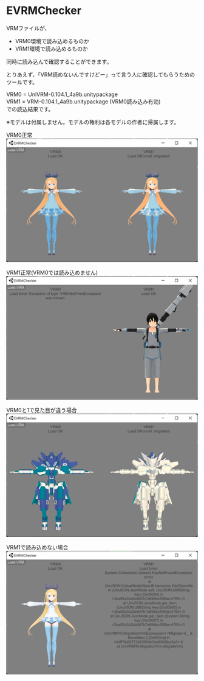 # EVRMChecker
VRMファイルが、

+ VRM0環境で読み込めるものか
+ VRM1環境で読み込めるものか

同時に読み込んで確認することができます。

とりあえず、「VRM読めないんですけどー」って言う人に確認してもらうためのツールです。

VRM0 = UniVRM-0.104.1_4a9b.unitypackage  
VRM1 = VRM-0.104.1_4a9b.unitypackage (VRM0読み込み有効)  
での読込結果です。

※モデルは付属しません。モデルの権利は各モデルの作者に帰属します。

VRM0正常  
![](doc/1.png)

VRM1正常(VRM0では読み込めません)  
![](doc/2.png)

VRM0と1で見た目が違う場合  
![](doc/3.png)

VRM1で読み込めない場合  
![](doc/4.png)
